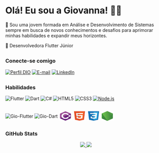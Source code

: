 # Olá! Eu sou a Giovanna! 👋🏻

🌱 Sou uma jovem formada em Análise e Desenvolvimento de Sistemas sempre em busca de novos conhecimentos e desafios para aprimorar minhas habilidades e expandir meus horizontes.

🥉 Desenvolvedora Flutter Júnior

##

### Conecte-se comigo

[![Perfil DIO](https://img.shields.io/badge/-Meu%20Perfil%20na%20DIO-ffe5b4?style=for-the-badge)](https://web.dio.me/users/giovannams3999)
[![E-mail](https://img.shields.io/badge/-Email-800080?style=for-the-badge&logo=microsoft-outlook&logoColor=ffffff)](mailto:giovannams3999@gmail.com)
[![LinkedIn](https://img.shields.io/badge/-LinkedIn-ffe5b4?style=for-the-badge&logo=linkedin&logoColor=000000)](https://www.linkedin.com/in/giovannams/)

##

### Habilidades

![Flutter](https://img.shields.io/badge/Flutter-800080?style=for-the-badge&logo=flutter&logoColor=ffffff)
![Dart](https://img.shields.io/badge/Dart-ffe5b4?style=for-the-badge&logo=dart&logoColor=000000)
![C#](https://img.shields.io/badge/CSharp-800080?style=for-the-badge&logo=csharp&logoColor=ffffff)
![HTML5](https://img.shields.io/badge/HTML-ffe5b4?style=for-the-badge&logo=html5&logoColor=000000)
![CSS3](https://img.shields.io/badge/CSS3-800080?style=for-the-badge&logo=css3&logoColor=ffffff)
[![Node.js](https://img.shields.io/badge/Node.js-ffe5b4?style=for-the-badge&logo=node.js&logoColor=000000)](https://git-scm.com/doc)
<div style="display: inline_block"><br>
  <img align="center" alt="Gio-Flutter" height="30" width="40" src="https://cdn.jsdelivr.net/gh/devicons/devicon/icons/flutter/flutter-original.svg">
  <img align="center" alt="Gio-Dart" height="30" width="40" src="https://cdn.jsdelivr.net/gh/devicons/devicon/icons/dart/dart-original.svg">
  <img align="center" alt="Gio-CSharp" height="30" width="40" src="https://raw.githubusercontent.com/devicons/devicon/master/icons/csharp/csharp-original.svg">
  <img align="center" alt="Gio-HTML" height="30" width="40" src="https://raw.githubusercontent.com/devicons/devicon/master/icons/html5/html5-original.svg">
  <img align="center" alt="Gio-CSS" height="30" width="40" src="https://raw.githubusercontent.com/devicons/devicon/master/icons/css3/css3-original.svg">
  <img align="center" alt="Gio-Node.js" height="30" width="40" src="https://raw.githubusercontent.com/devicons/devicon/master/icons/nodejs/nodejs-original.svg">
</div>

##

### GitHub Stats

<div align="center">
  <a href="https://github.com/GiovannaMS">
  <img height="180em" src="https://github-readme-stats.vercel.app/api?username=GiovannaMS&show_icons=true&theme=ambient_gradient&include_all_commits=true&count_private=true"/>
  <img height="180em" src="https://github-readme-stats.vercel.app/api/top-langs/?username=GiovannaMS&layout=compact&langs_count=7&theme=ambient_gradient"/>
</div> 
